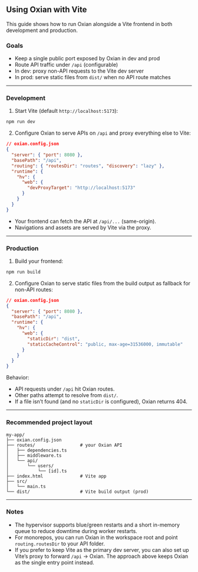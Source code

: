 ## Using Oxian with Vite

This guide shows how to run Oxian alongside a Vite frontend in both development and production.

### Goals

- Keep a single public port exposed by Oxian in dev and prod
- Route API traffic under `/api` (configurable)
- In dev: proxy non-API requests to the Vite dev server
- In prod: serve static files from `dist/` when no API route matches

---

### Development

1) Start Vite (default `http://localhost:5173`):

```bash
npm run dev
```

2) Configure Oxian to serve APIs on `/api` and proxy everything else to Vite:

```json
// oxian.config.json
{
  "server": { "port": 8080 },
  "basePath": "/api",
  "routing": { "routesDir": "routes", "discovery": "lazy" },
  "runtime": {
    "hv": {
      "web": {
        "devProxyTarget": "http://localhost:5173"
      }
    }
  }
}
```

- Your frontend can fetch the API at `/api/...` (same-origin).
- Navigations and assets are served by Vite via the proxy.

---

### Production

1) Build your frontend:

```bash
npm run build
```

2) Configure Oxian to serve static files from the build output as fallback for non-API routes:

```json
// oxian.config.json
{
  "server": { "port": 8080 },
  "basePath": "/api",
  "runtime": {
    "hv": {
      "web": {
        "staticDir": "dist",
        "staticCacheControl": "public, max-age=31536000, immutable"
      }
    }
  }
}
```

Behavior:
- API requests under `/api` hit Oxian routes.
- Other paths attempt to resolve from `dist/`.
- If a file isn’t found (and no `staticDir` is configured), Oxian returns 404.

---

### Recommended project layout

```
my-app/
├── oxian.config.json
├── routes/                 # your Oxian API
│   ├── dependencies.ts
│   ├── middleware.ts
│   └── api/
│       └── users/
│           └── [id].ts
├── index.html              # Vite app
├── src/
│   └── main.ts
└── dist/                   # Vite build output (prod)
```

---

### Notes

- The hypervisor supports blue/green restarts and a short in-memory queue to reduce downtime during worker restarts.
- For monorepos, you can run Oxian in the workspace root and point `routing.routesDir` to your API folder.
- If you prefer to keep Vite as the primary dev server, you can also set up Vite’s proxy to forward `/api` → Oxian. The approach above keeps Oxian as the single entry point instead.


